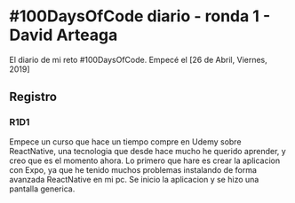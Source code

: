 # #100DaysOfCode diario - ronda 1 - David Arteaga

El diario de mi reto #100DaysOfCode. Empecé el [26 de Abril, Viernes, 2019]

## Registro

### R1D1

Empece un curso que hace un tiempo compre en Udemy sobre ReactNative, una tecnologia que desde hace mucho he querido aprender, y creo que es el momento ahora. Lo primero que hare es crear la aplicacion con Expo, ya que he tenido muchos problemas instalando de forma avanzada ReactNative en mi pc. Se inicio la aplicacion y se hizo una pantalla generica.
